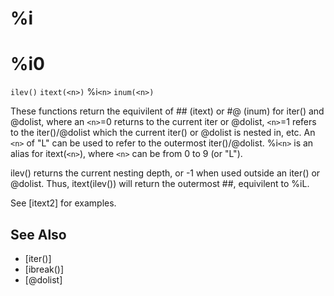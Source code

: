 # %i
# %i0
`ilev()`
`itext(<n>)`
  %i`<n>`
`inum(<n>)`

  These functions return the equivilent of ## (itext) or #@ (inum) for iter() and @dolist, where an `<n>`=0 returns to the current iter or @dolist, `<n>`=1 refers to the iter()/@dolist which the current iter() or @dolist is nested in, etc. An `<n>` of "L" can be used to refer to the outermost iter()/@dolist. %i`<n>` is an alias for itext(`<n>`), where `<n>` can be from 0 to 9 (or "L").

  ilev() returns the current nesting depth, or -1 when used outside an iter() or @dolist. Thus, itext(ilev()) will return the outermost ##, equivilent to %iL.

  See [itext2] for examples.

## See Also
- [iter()]
- [ibreak()]
- [@dolist]

